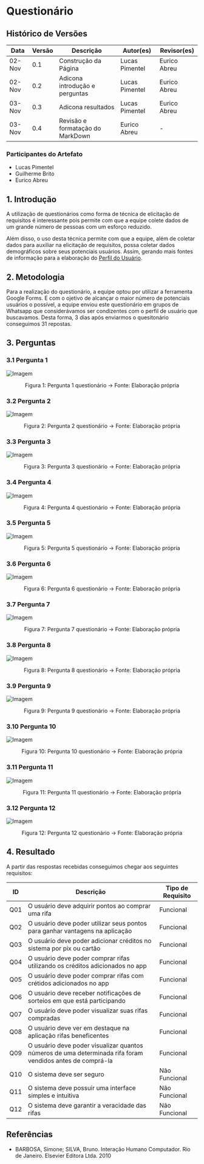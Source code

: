 # Questionário

## Histórico de Versões

| Data   | Versão | Descrição                        | Autor(es)      | Revisor(es)  |
| ------ | ------ | -------------------------------- | -------------- | ------------ |
| 02-Nov | 0.1    | Construção da Página             | Lucas Pimentel | Eurico Abreu |
| 02-Nov | 0.2    | Adicona introdução e perguntas   | Lucas Pimentel | Eurico Abreu |
| 03-Nov | 0.3    | Adicona resultados               | Lucas Pimentel | Eurico Abreu |
| 03-Nov | 0.4    | Revisão e formatação do MarkDown | Eurico Abreu   | -            |

### Participantes do Artefato

- Lucas Pimentel
- Guilherme Brito
- Eurico Abreu

## 1. Introdução

A utilização de questionários como forma de técnica de elicitação de requisitos é interessante pois permite com que a equipe colete dados de um grande número de pessoas com um esforço reduzido.

Além disso, o uso desta técnica permite com que a equipe, além de coletar dados para auxiliar na elicitação de requisitos, possa coletar dados demográficos sobre seus potenciais usuários. Assim, gerando mais fontes de informação para a elaboração do [Perfil do Usuário](Base/personas-perfilUsuario.md).

## 2. Metodologia

Para a realização do questionário, a equipe optou por utilizar a ferramenta Google Forms. E com o ojetivo de alcançar o maior número de potenciais usuários o possível, a equipe enviou este questionário em grupos de Whatsapp que considerávamos ser condizentes com o perfil de usuário que buscavamos. Desta forma, 3 dias após enviarmos o quesitonário conseguimos 31 repostas.

## 3. Perguntas

### 3.1 Pergunta 1

![Imagem](../../assets/questinario/e-rifas_Pergunta1.png)

<center>

Figura 1: Pergunta 1 questionário -> Fonte: Elaboração própria

</center>

### 3.2 Pergunta 2

![Imagem](../../assets/questinario/e-rifas_Pergunta2.png)

<center>

Figura 2: Pergunta 2 questionário -> Fonte: Elaboração própria

</center>

### 3.3 Pergunta 3

![Imagem](../../assets/questinario/e-rifas_Pergunta3.png)

<center>

Figura 3: Pergunta 3 questionário -> Fonte: Elaboração própria

</center>

### 3.4 Pergunta 4

![Imagem](../../assets/questinario/e-rifas_Pergunta4.png)

<center>

Figura 4: Pergunta 4 questionário -> Fonte: Elaboração própria

</center>

### 3.5 Pergunta 5

![Imagem](../../assets/questinario/e-rifas_Pergunta5.png)

<center>

Figura 5: Pergunta 5 questionário -> Fonte: Elaboração própria

</center>

### 3.6 Pergunta 6

![Imagem](../../assets/questinario/e-rifas_Pergunta6.png)

<center>

Figura 6: Pergunta 6 questionário -> Fonte: Elaboração própria

</center>

### 3.7 Pergunta 7

![Imagem](../../assets/questinario/e-rifas_Pergunta7.png)

<center>

Figura 7: Pergunta 7 questionário -> Fonte: Elaboração própria

</center>

### 3.8 Pergunta 8

![Imagem](../../assets/questinario/e-rifas_Pergunta8.png)

<center>

Figura 8: Pergunta 8 questionário -> Fonte: Elaboração própria

</center>

### 3.9 Pergunta 9

![Imagem](../../assets/questinario/e-rifas_Pergunta9.png)

<center>

Figura 9: Pergunta 9 questionário -> Fonte: Elaboração própria

</center>

### 3.10 Pergunta 10

![Imagem](../../assets/questinario/e-rifas_Pergunta10.png)

<center>

Figura 10: Pergunta 10 questionário -> Fonte: Elaboração própria

</center>

### 3.11 Pergunta 11

![Imagem](../../assets/questinario/e-rifas_Pergunta11.png)

<center>

Figura 11: Pergunta 11 questionário -> Fonte: Elaboração própria

</center>

### 3.12 Pergunta 12

![Imagem](../../assets/questinario/e-rifas_Pergunta12.png)

<center>

Figura 12: Pergunta 12 questionário -> Fonte: Elaboração própria

</center>

## 4. Resultado

A partir das respostas recebidas conseguimos chegar aos seguintes requisitos:

| ID  | Descrição                                                                                                 | Tipo de Requisito |
| --- | --------------------------------------------------------------------------------------------------------- | ----------------- |
| Q01 | O usuário deve adquirir pontos ao comprar uma rifa                                                        | Funcional         |
| Q02 | O usuário deve poder utilizar seus pontos para ganhar vantagens na aplicação                              | Funcional         |
| Q03 | O usuário deve poder adicionar créditos no sistema por pix ou cartão                                      | Funcional         |
| Q04 | O usuário deve poder comprar rifas utilizando os créditos adicionados no app                              | Funcional         |
| Q05 | O usuário deve poder comprar rifas com crétidos adicionados no app                                        | Funcional         |
| Q06 | O usuário deve receber notificações de sorteios em que está participando                                  | Funcional         |
| Q07 | O usuário deve poder visualizar suas rifas compradas                                                      | Funcional         |
| Q08 | O usuário deve ver em destaque na aplicação rifas beneficentes                                            | Funcional         |
| Q09 | O usuário deve poder visualizar quantos números de uma determinada rifa foram vendidos antes de comprá-la | Funcional         |
| Q10 | O sistema deve ser seguro                                                                                 | Não Funcional     |
| Q11 | O sistema deve possuir uma interface simples e intuitiva                                                  | Não Funcional     |
| Q12 | O sistema deve garantir a veracidade das rifas                                                            | Não Funcional     |

## Referências

- BARBOSA, Simone; SILVA, Bruno. Interação Humano Computador. Rio de Janeiro. Elsevier Editora Ltda. 2010
